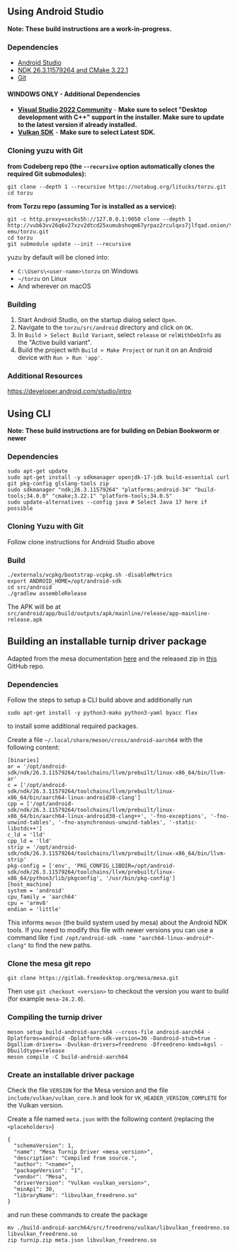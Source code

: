 ## Using Android Studio

**Note: These build instructions are a work-in-progress.**

### Dependencies
* [Android Studio](https://developer.android.com/studio)
* [NDK 26.3.11579264 and CMake 3.22.1](https://developer.android.com/studio/projects/install-ndk#default-version)
* [Git](https://git-scm.com/download)

#### WINDOWS ONLY - Additional Dependencies
  * **[Visual Studio 2022 Community](https://visualstudio.microsoft.com/downloads/)** - **Make sure to select "Desktop development with C++" support in the installer. Make sure to update to the latest version if already installed.**
  * **[Vulkan SDK](https://vulkan.lunarg.com/sdk/home#windows)** - **Make sure to select Latest SDK.**

### Cloning yuzu with Git
**from Codeberg repo (the `--recursive` option automatically clones the required Git submodules):**
```
git clone --depth 1 --recursive https://notabug.org/litucks/torzu.git
cd torzu
```
**from Torzu repo (assuming Tor is installed as a service):**
```
git -c http.proxy=socks5h://127.0.0.1:9050 clone --depth 1 http://vub63vv26q6v27xzv2dtcd25xumubshogm67yrpaz2rculqxs7jlfqad.onion/torzu-emu/torzu.git
cd torzu
git submodule update --init --recursive
```
yuzu by default will be cloned into:
* `C:\Users\<user-name>\torzu` on Windows
* `~/torzu` on Linux
* And wherever on macOS

### Building
1. Start Android Studio, on the startup dialog select `Open`.
2. Navigate to the `torzu/src/android` directory and click on `OK`.
3. In `Build > Select Build Variant`, select `release` or `relWithDebInfo` as the "Active build variant".
4. Build the project with `Build > Make Project` or run it on an Android device with `Run > Run 'app'`.

### Additional Resources
https://developer.android.com/studio/intro

## Using CLI

**Note: These build instructions are for building on Debian Bookworm or newer**

### Dependencies
```
sudo apt-get update
sudo apt-get install -y sdkmanager openjdk-17-jdk build-essential curl git pkg-config glslang-tools zip
sudo sdkmanager "ndk;26.3.11579264" "platforms;android-34" "build-tools;34.0.0" "cmake;3.22.1" "platform-tools;34.0.5"
sudo update-alternatives --config java # Select Java 17 here if possible
```

### Cloning Yuzu with Git
Follow clone instructions for Android Studio above

### Build
```
./externals/vcpkg/bootstrap-vcpkg.sh -disableMetrics
export ANDROID_HOME=/opt/android-sdk
cd src/android
./gradlew assembleRelease
```

The APK will be at `src/android/app/build/outputs/apk/mainline/release/app-mainline-release.apk`

## Building an installable turnip driver package

Adapted from the mesa documentation [here](https://docs.mesa3d.org/android.html#building-using-the-android-ndk) and the released zip in [this](https://github.com/K11MCH1/AdrenoToolsDrivers) GitHub repo.

### Dependencies

Follow the steps to setup a CLI build above and additionally run
```
sudo apt-get install -y python3-mako python3-yaml byacc flex
```
to install some additional required packages.

Create a file `~/.local/share/meson/cross/android-aarch64` with the following content:
```
[binaries]
ar = '/opt/android-sdk/ndk/26.3.11579264/toolchains/llvm/prebuilt/linux-x86_64/bin/llvm-ar'
c = ['/opt/android-sdk/ndk/26.3.11579264/toolchains/llvm/prebuilt/linux-x86_64/bin/aarch64-linux-android30-clang']
cpp = ['/opt/android-sdk/ndk/26.3.11579264/toolchains/llvm/prebuilt/linux-x86_64/bin/aarch64-linux-android30-clang++', '-fno-exceptions', '-fno-unwind-tables', '-fno-asynchronous-unwind-tables', '-static-libstdc++']
c_ld = 'lld'
cpp_ld = 'lld'
strip = '/opt/android-sdk/ndk/26.3.11579264/toolchains/llvm/prebuilt/linux-x86_64/bin/llvm-strip'
pkg-config = ['env', 'PKG_CONFIG_LIBDIR=/opt/android-sdk/ndk/26.3.11579264/toolchains/llvm/prebuilt/linux-x86_64/python3/lib/pkgconfig', '/usr/bin/pkg-config']
[host_machine]
system = 'android'
cpu_family = 'aarch64'
cpu = 'armv8'
endian = 'little'
```
This informs `meson` (the build system used by mesa) about the Android NDK tools.
If you need to modify this file with newer versions you can use a command like `find /opt/android-sdk -name "aarch64-linux-android*-clang"` to find the new paths.

### Clone the mesa git repo
```
git clone https://gitlab.freedesktop.org/mesa/mesa.git
```
Then use `git checkout <version>` to checkout the version you want to build (for example `mesa-24.2.0`).

### Compiling the turnip driver
```
meson setup build-android-aarch64 --cross-file android-aarch64 -Dplatforms=android -Dplatform-sdk-version=30 -Dandroid-stub=true -Dgallium-drivers= -Dvulkan-drivers=freedreno -Dfreedreno-kmds=kgsl -Dbuildtype=release
meson compile -C build-android-aarch64
```

### Create an installable driver package
Check the file `VERSION` for the Mesa version and the file `include/vulkan/vulkan_core.h` and look for `VK_HEADER_VERSION_COMPLETE` for the Vulkan version.

Create a file named `meta.json` with the following content (replacing the `<placeholders>`)
```
{
  "schemaVersion": 1,
  "name": "Mesa Turnip Driver <mesa_version>",
  "description": "Compiled from source.",
  "author": "<name>",
  "packageVersion": "1",
  "vendor": "Mesa",
  "driverVersion": "Vulkan <vulkan_version>",
  "minApi": 30,
  "libraryName": "libvulkan_freedreno.so"
}
```
and run these commands to create the package
```
mv ./build-android-aarch64/src/freedreno/vulkan/libvulkan_freedreno.so libvulkan_freedreno.so
zip turnip.zip meta.json libvulkan_freedreno.so
```

